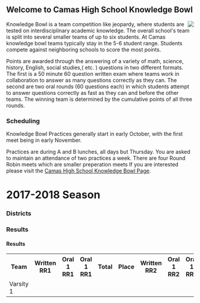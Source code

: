 
## Welcome to Camas High School Knowledge Bowl
<img src="http://schools.camas.wednet.edu/skyridge/files/2016/01/washington_state_knowledge_bowl.gif" align="right">                                                                                              
Knowledge Bowl is a team competition like jeopardy, where students are tested on interdisciplinary academic knowledge. The overall school's team is split into several smaller teams of up to six students. At Camas knowledge bowl teams typically stay in the 5-6 student range. Students compete against neighboring schools to score the most points.

Points are awarded through the answering of a variety of math, science, history, English, social studies,( etc. ) questions in two different formats. The first is a 50 minute 60 question written exam where teams work in collaboration to answer as many questions correctly as they can. The second are two oral rounds (60 questions each) in which students attempt to answer questions correctly as fast as they can and before the other teams. The winning team is determined by the cumulative points of all three rounds.

### Scheduling

Knowledge Bowl Practices generally start in early October, with the first meet being in early November.

Practices are during A and B lunches, all days but Thursday. You are asked to maintain an attendance of two practices a week. There are four Round Robin meets which are smaller preperation meets
If you are interested please visit the [Camas High School Knowledge Bowl Page](http://kbowl.mistergweb.com/).

# 2017-2018 Season
### Districts
### Results
  #### Results
  <table>
    <tr>
      <th>Team</th>
      <th>Written RR1</th>
      <th>Oral 1 RR1</th>
      <th>Oral 1 RR1</th>
      <th>Total</th>
      <th>Place</th>
      <th>Written RR2</th>
      <th>Oral 1 RR2</th>
      <th>Oral 1 RR2</th>
      <th>Written RR3</th>
      <th>Oral 1 RR3</th>
      <th>Oral 1 RR3</th>
      <th>Ranking</th>
  </tr>
  <tr>
    <td>Varsity 1</td>
    <td></td>
    
    
  
      
